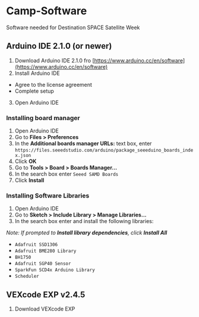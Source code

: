 # Camp-Software
Software needed for Destination SPACE Satellite Week

## Arduino IDE 2.1.0 (or newer)
1. Download Arduino IDE 2.1.0 fro [https://www.arduino.cc/en/software](https://www.arduino.cc/en/software)
2. Install Arduino IDE
  - Agree to the license agreement
  - Complete setup
3. Open Arduino IDE

### Installing board manager
1. Open Arduino IDE
2. Go to **Files > Preferences**
3. In the **Additional boards manager URLs:** text box, enter ```https://files.seeedstudio.com/arduino/package_seeeduino_boards_index.json```
4. Click **OK**
5. Go to **Tools > Board > Boards Manager...**
6. In the search box enter ```Seeed SAMD Boards```
7. Click **Install**

### Installing Software Libraries
1. Open Arduino IDE
2. Go to **Sketch > Include Library > Manage Libraries...**
3. In the search box enter and install the following libraries:
  
  *Note: If prompted to **Install library dependencies**, click **Install All***
  - ```Adafruit SSD1306```
  - ```Adafruit BME280 Library```
  - ```BH1750```
  - ```Adafruit SGP40 Sensor```
  - ```SparkFun SCD4x Arduino Library```
  - ```Scheduler```

## VEXcode EXP v2.4.5
1. Download VEXcode EXP
